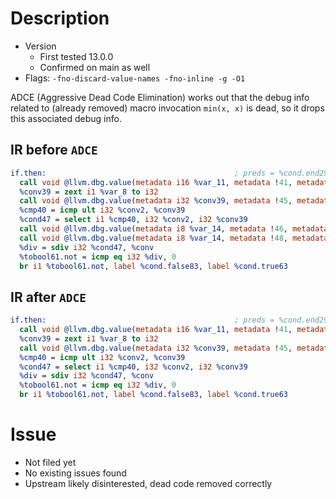 # Description

* Version
  * First tested 13.0.0
  * Confirmed on main as well
* Flags: `-fno-discard-value-names -fno-inline -g -O1`

ADCE (Aggressive Dead Code Elimination) works out that the debug info related to
(already removed) macro invocation `min(x, x)` is dead, so it drops this
associated debug info.

## IR before `ADCE`

```llvm
if.then:                                          ; preds = %cond.end29
  call void @llvm.dbg.value(metadata i16 %var_11, metadata !41, metadata !DIExpression())
  %conv39 = zext i1 %var_8 to i32
  call void @llvm.dbg.value(metadata i32 %conv39, metadata !45, metadata !DIExpression())
  %cmp40 = icmp ult i32 %conv2, %conv39
  %cond47 = select i1 %cmp40, i32 %conv2, i32 %conv39
  call void @llvm.dbg.value(metadata i8 %var_14, metadata !46, metadata !DIExpression())
  call void @llvm.dbg.value(metadata i8 %var_14, metadata !48, metadata !DIExpression())
  %div = sdiv i32 %cond47, %conv
  %tobool61.not = icmp eq i32 %div, 0
  br i1 %tobool61.not, label %cond.false83, label %cond.true63
```

## IR after `ADCE`

```llvm
if.then:                                          ; preds = %cond.end29
  call void @llvm.dbg.value(metadata i16 %var_11, metadata !41, metadata !DIExpression())
  %conv39 = zext i1 %var_8 to i32
  call void @llvm.dbg.value(metadata i32 %conv39, metadata !45, metadata !DIExpression())
  %cmp40 = icmp ult i32 %conv2, %conv39
  %cond47 = select i1 %cmp40, i32 %conv2, i32 %conv39
  %div = sdiv i32 %cond47, %conv
  %tobool61.not = icmp eq i32 %div, 0
  br i1 %tobool61.not, label %cond.false83, label %cond.true63
```

# Issue

* Not filed yet
* No existing issues found
* Upstream likely disinterested, dead code removed correctly
